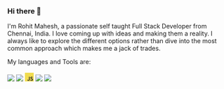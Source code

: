 ### Hi there 👋 
I'm Rohit Mahesh, a passionate self taught Full Stack Developer from Chennai, India. I love coming up with ideas and making them a reality. 
I always like to explore the different options rather than dive into the most common approach which makes me a jack of trades. 

My languages and Tools are: </br></br>
<code><img height="20" src="https://avatars.githubusercontent.com/u/6128107?s=280&v=4"></code>
<code><img height="20" src="https://w7.pngwing.com/pngs/247/558/png-transparent-node-js-javascript-express-js-npm-react-github-angle-text-trademark.png"></code>
<code><img height="20" src="https://raw.githubusercontent.com/github/explore/80688e429a7d4ef2fca1e82350fe8e3517d3494d/topics/javascript/javascript.png"></code>
<code><img height="20" src="https://avatars.githubusercontent.com/u/2232217?s=200&v=4"></code>
<code><img height="20" src="https://brandslogos.com/wp-content/uploads/images/large/java-logo-1.png"></code>
<!--
**R041T/R041T** is a ✨ _special_ ✨ repository because its `README.md` (this file) appears on your GitHub profile.

Here are some ideas to get you started:

- 🔭 I’m currently working on ...
- 🌱 I’m currently learning ...
- 👯 I’m looking to collaborate on ...
- 🤔 I’m looking for help with ...
- 💬 Ask me about ...
- 📫 How to reach me: ...
- 😄 Pronouns: ...
- ⚡ Fun fact: ...
-->
